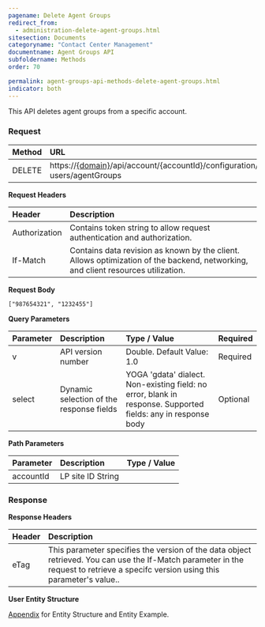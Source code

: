 ```yaml
---
pagename: Delete Agent Groups
redirect_from:
  - administration-delete-agent-groups.html
sitesection: Documents
categoryname: "Contact Center Management"
documentname: Agent Groups API
subfoldername: Methods
order: 70

permalink: agent-groups-api-methods-delete-agent-groups.html
indicator: both
---
```


This API deletes agent groups from a specific account.

### Request

| Method | URL |
| :--------- | :---------- |
 |DELETE | https://[{domain}](/agent-domain-domain-api.html)/api/account/{accountId}/configuration/le-users/agentGroups |

**Request Headers**

 |Header | Description|
 |:------ | :-------------- |
 |Authorization | Contains token string to allow request authentication and authorization.
 |If-Match | Contains data revision as known by the client. Allows optimization of the backend, networking, and client resources utilization.

**Request Body**

`["987654321", "1232455"]`

**Query Parameters**

 |Parameter | Description  |Type / Value|  Required |
 |:----------- | :------------- | :-------------- | :--- |
| v| API version number | Double. Default Value: 1.0 | Required |
| select|  Dynamic selection of the response fields | YOGA 'gdata' dialect. Non-existing field: no error, blank in response. Supported fields: any in response body| Optional |

**Path Parameters**

|Parameter | Description | Type / Value |
 |:----------- | :------------- | :------------- |
| accountId  | LP site ID  String

### Response

**Response Headers**

| Header | Description |
| :-------- |:------------- |
 |eTag | This parameter specifies the version of the data object retrieved. You can use the If-Match parameter in the request to retrieve a specifc version using this parameter's value.. |

**User Entity Structure**

[Appendix](administration-agent-groups-appendix.html) for Entity Structure and Entity Example.